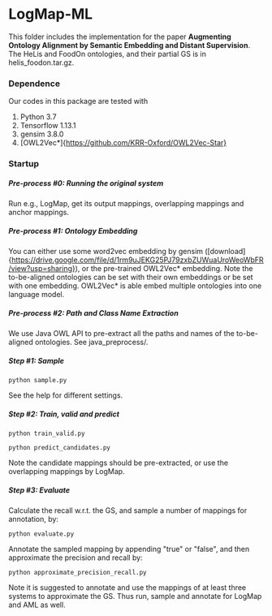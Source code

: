 # LogMap-ML

This folder includes the implementation for the paper ****Augmenting Ontology Alignment by Semantic Embedding and Distant Supervision****.
The HeLis and FoodOn ontologies, and their partial GS is in helis_foodon.tar.gz.

### Dependence 
Our codes in this package are tested with
  1. Python 3.7
  2. Tensorflow 1.13.1
  3. gensim 3.8.0
  4. [OWL2Vec\*]{https://github.com/KRR-Oxford/OWL2Vec-Star}


### Startup

##### Pre-process #0: Running the original system
Run e.g., LogMap, get its output mappings, overlapping mappings and anchor mappings.

##### Pre-process #1: Ontology Embedding
You can either use some word2vec embedding by gensim ([download]{https://drive.google.com/file/d/1rm9uJEKG25PJ79zxbZUWuaUroWeoWbFR/view?usp=sharing}), or the pre-trained OWL2Vec\* embedding. 
Note the to-be-aligned ontologies can be set with their own embeddings or be set with one embedding. 
OWL2Vec\* is able embed multiple ontologies into one language model.

##### Pre-process #2: Path and Class Name Extraction
We use Java OWL API to pre-extract all the paths and names of the to-be-aligned ontologies. See java_preprocess/.

##### Step #1: Sample
```python sample.py```

See the help for different settings.

##### Step #2: Train, valid and predict
```python train_valid.py```

```python predict_candidates.py```

Note the candidate mappings should be pre-extracted, or use the overlapping mappings by LogMap.

##### Step #3: Evaluate
Calculate the recall w.r.t. the GS, and sample a number of mappings for annotation, by:

```python evaluate.py```

Annotate the sampled mapping by appending "true" or "false", and then approximate the precision and recall by:

```python approximate_precision_recall.py```

Note it is suggested to annotate and use the mappings of at least three systems to approximate the GS. 
Thus run, sample and annotate for LogMap and AML as well.
